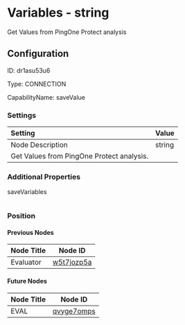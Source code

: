 # Variables - string 
Get Values from PingOne Protect analysis
## Configuration
ID:  dr1asu53u6

Type: CONNECTION 

CapabilityName: saveValue

### Settings
| Setting | Value  |
| :------------------------ | ---------------------------------------- |
| Node Description | string 
Get Values from PingOne Protect analysis. | 





### Additional Properties
saveVariables
```
```





### Position

#### Previous Nodes
| Node Title | Node ID |
| :------------- | ------------ |
| Evaluator | [w5t7jozp5a](./w5t7jozp5a.md) | 
 
 #### Future Nodes
| Node Title | Node ID |
| :------------- | ------------ |
| EVAL |[qvyge7omps](./qvyge7omps.md) | 